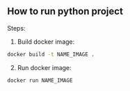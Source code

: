 ## How to run python project

Steps:
1. Build docker image: 

```bash
docker build -t NAME_IMAGE .
```

2. Run docker image: 

```bash   
docker run NAME_IMAGE
```